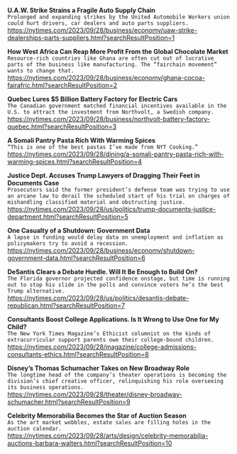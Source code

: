 **U.A.W. Strike Strains a Fragile Auto Supply Chain**\
`Prolonged and expanding strikes by the United Automobile Workers union could hurt drivers, car dealers and auto parts suppliers.`\
https://nytimes.com/2023/09/28/business/economy/uaw-strike-dealerships-parts-suppliers.html?searchResultPosition=1

**How West Africa Can Reap More Profit From the Global Chocolate Market**\
`Resource-rich countries like Ghana are often cut out of lucrative parts of the business like manufacturing. The “fairchain movement” wants to change that.`\
https://nytimes.com/2023/09/28/business/economy/ghana-cocoa-fairafric.html?searchResultPosition=2

**Quebec Lures $5 Billion Battery Factory for Electric Cars**\
`The Canadian government matched financial incentives available in the U.S. to attract the investment from Northvolt, a Swedish company.`\
https://nytimes.com/2023/09/28/business/northvolt-battery-factory-quebec.html?searchResultPosition=3

**A Somali Pantry Pasta Rich With Warming Spices**\
`“This is one of the best pastas I’ve made from NYT Cooking.”`\
https://nytimes.com/2023/09/28/dining/a-somali-pantry-pasta-rich-with-warming-spices.html?searchResultPosition=4

**Justice Dept. Accuses Trump Lawyers of Dragging Their Feet in Documents Case**\
`Prosecutors said the former president’s defense team was trying to use an arcane law to derail the scheduled start of his trial on charges of mishandling classified material and obstructing justice.`\
https://nytimes.com/2023/09/28/us/politics/trump-documents-justice-department.html?searchResultPosition=5

**One Casualty of a Shutdown: Government Data**\
`A lapse in funding would delay data on unemployment and inflation as policymakers try to avoid a recession.`\
https://nytimes.com/2023/09/28/business/economy/shutdown-government-data.html?searchResultPosition=6

**DeSantis Clears a Debate Hurdle. Will It Be Enough to Build On?**\
`The Florida governor projected confidence onstage, but time is running out to stop his slide in the polls and convince voters he’s the best Trump alternative.`\
https://nytimes.com/2023/09/28/us/politics/desantis-debate-republican.html?searchResultPosition=7

**Consultants Boost College Applications. Is It Wrong to Use One for My Child?**\
`The New York Times Magazine’s Ethicist columnist on the kinds of extracurricular support parents owe their college-bound children.`\
https://nytimes.com/2023/09/28/magazine/college-admissions-consultants-ethics.html?searchResultPosition=8

**Disney’s Thomas Schumacher Takes on New Broadway Role**\
`The longtime head of the company’s theater operations is becoming the division’s chief creative officer, relinquishing his role overseeing its business operations.`\
https://nytimes.com/2023/09/28/theater/disney-broadway-schumacher.html?searchResultPosition=9

**Celebrity Memorabilia Becomes the Star of Auction Season**\
`As the art market wobbles, estate sales are filling holes in the auction calendar.`\
https://nytimes.com/2023/09/28/arts/design/celebrity-memorabilia-auctions-barbara-walters.html?searchResultPosition=10

